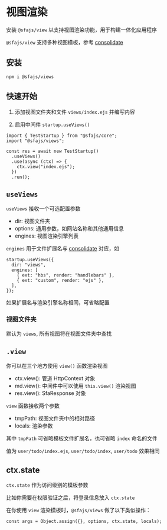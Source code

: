 # 视图渲染

安装 `@sfajs/view` 以支持视图渲染功能，用于构建一体化应用程序

`@sfajs/view` 支持多种视图模板，参考 [consolidate](https://github.com/tj/consolidate.js)

## 安装

```
npm i @sfajs/views
```

## 快速开始

1. 添加视图文件夹和文件 `views/index.ejs` 并编写内容

2. 启用中间件 `startup.useViews()`

```TS
import { TestStartup } from "@sfajs/core";
import "@sfajs/views";

const res = await new TestStartup()
  .useViews()
  .use(async (ctx) => {
    ctx.view("index.ejs");
  })
  .run();
```

## `useViews`

`useViews` 接收一个可选配置参数

- dir: 视图文件夹
- options: 通用参数，如网站名称和其他通用信息
- engines: 视图渲染引擎列表

`engines` 用于文件扩展名与 [consolidate](https://github.com/tj/consolidate.js) 对应，如

```TS
startup.useViews({
  dir: "views",
  engines: [
    { ext: "hbs", render: "handlebars" },
    { ext: "custom", render: "ejs" },
  ],
});
```

如果扩展名与渲染引擎名称相同，可省略配置

### 视图文件夹

默认为 `views`, 所有视图将在视图文件夹中查找

## `.view`

你可以在三个地方使用 `view()` 函数渲染视图

- ctx.view(): 管道 HttpContext 对象
- md.view(): 中间件中可以使用 `this.view()` 渲染视图
- res.view(): SfaResponse 对象

`view` 函数接收两个参数

- tmpPath: 视图文件夹中的相对路径
- locals: 渲染参数

其中 `tmpPath` 可省略模板文件扩展名，也可省略 `index` 命名的文件

值为 `user/todo/index.ejs`, `user/todo/index`, `user/todo` 效果相同

## ctx.state

`ctx.state` 作为访问级别的模板参数

比如你需要在权限验证之后，将登录信息放入 `ctx.state`

在你使用 `view` 渲染模板时，`@sfajs/views` 做了以下类似操作：

```JS
const args = Object.assign({}, options, ctx.state, locals);
```
